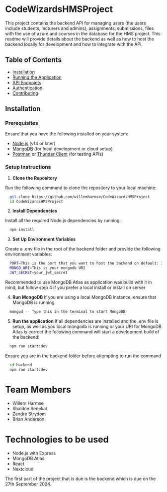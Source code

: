 # CodeWizardsHMSProject

This project contains the backend API for managing users (the users include students, lecturers and admins), assignments, submissions, files with the use of azure and courses in the database for the HMS project. This readme will provide details about the backend as well as how to host the backend locally for development and how to integrate with the API.

## Table of Contents

- [Installation](#installation)
- [Running the Application](#running-the-application)
- [API Endpoints](#api-endpoints)
- [Authentication](#authentication)
- [Contributing](#contributing)

## Installation

### Prerequisites

Ensure that you have the following installed on your system:

- [Node.js](https://nodejs.org/) (v14 or later)
- [MongoDB](https://www.mongodb.com/) (for local development or cloud setup)
- [Postman](https://www.postman.com/) or [Thunder Client](https://www.thunderclient.com/) (for testing APIs)

### Setup Instructions

1. **Clone the Repository**

  Run the following command to clone the repository to your local machine:

  ```bash
    git clone https://github.com/willemharmse/CodeWizardsHMSProject
    cd CodeWizardsHMSProject
  ```

2. **Install Dependencies**

  Install all the required Node.js dependencies by running:

  ```bash
    npm install
  ```

3. **Set Up Environment Variables**

  Create a .env file in the root of the backend folder and provide the following environment variables:

  ```bash
    PORT=This is the port that you want to host the backend on default: 3000
    MONGO_URI=This is your mongodb URI
    JWT_SECRET=your_jwt_secret
  ```

  Recommended to use MongoDB Atlas as application was build with it in mind, but follow step 4 if you prefer a local install or install on server

4. **Run MongoDB**
  If you are using a local MongoDB instance, ensure that MongoDB is running

  ```bash
    mongod -- Type this in the terminal to start MongoDB
  ```

5. **Run the application**
  If all dependencies are installed and the .env file is setup, as well as you local mongodb is running or your URI for MongoDB Atlas is correct the following command will start a development build of the backend:

  ```bash
    npm run start:dev
  ```

  Ensure you are in the backend folder before attempting to run the command

  ```bash
    cd backend
    npm run start:dev
  ```

# Team Members
  - Willem Harmse
  - Shaldon Senekal
  - Zandre Strydom
  - Brian Anderson

# Technologies to be used
  - Node.js with Express
  - MongoDB Atlas
  - React
  - Nextcloud

The first part of the project that is due is the backend which is due on the 27th September 2024.
